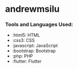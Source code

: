 # andrewmsilu
### Tools and Languages Used:

- :html5: HTML
- :css3: CSS
- :javascript: JavaScript
- :bootstrap: Bootstrap
- :php: PHP
- :flutter: Flutter
